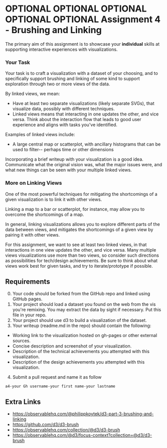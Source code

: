 OPTIONAL OPTIONAL OPTIONAL OPTIONAL OPTIONAL Assignment 4 - Brushing and Linking
===

The primary aim of this assignment is to showcase your **individual** skills at supporting interactive experiences with visualizations.

### Your Task

Your task is to craft a visualization with a dataset of your choosing, and to specifically support brushing and linking of some kind to support exploration through two or more views of the data.

By linked views, we mean:

- Have at least two separate visualizations (likely separate SVGs), that visualize data, possibly with different techniques.
- Linked views means that interacting in one updates the other, and vice versa. Think about the interaction flow that leads to good user experience and aligns with tasks you've identified.

Examples of linked views include:
- A large central map or scatterplot, with ancillary histograms that can be used to filter-- perhaps time or other dimensions


Incorporating a brief writeup with your visualization is a good idea.
Communicate what the original vision was, what the major issues were, and what new things can be seen with your multiple linked views.

### More on Linking Views
One of the most powerful techniques for mitigating the shortcomings of a given visualization is to link it with other views.

Linking a map to a bar or scatterplot, for instance, may allow you to overcome the shortcomings of a map.

In general, linking visualizations allows you to explore different parts of the data between views, and mitigates the shortcomings of a given view by pairing it with other views.

For this assignment, we want to see at least two linked views, in that interactions in one view updates the other, and vice versa. Many multiple views visualizations use more than two views, so consider such directions as possibilities for tech/design achievements. Be sure to think about what views work best for given tasks, and try to iterate/prototype if possible.

Requirements
---

0. Your code should be forked from the GitHub repo and linked using GitHub pages.
1. Your project should load a dataset you found on the web from the vis you're remixing. You may extract the data by sight if necessary. Put this file in your repo.
2. Your project should use d3 to build a visualization of the dataset. 
3. Your writeup (readme.md in the repo) should contain the following:

- Working link to the visualization hosted on gh-pages or other external sources.
- Concise description and screenshot of your visualization.
- Description of the technical achievements you attempted with this visualization.
- Description of the design achievements you attempted with this visualization.

4. Submit a pull request and name it as follow
```
a4-your Gh username-your first name-your lastname

```

Extra Links
---

- https://observablehq.com/@philippkoytek/d3-part-3-brushing-and-linking
- https://github.com/d3/d3-brush
- https://observablehq.com/collection/@d3/d3-brush
- https://observablehq.com/@d3/focus-context?collection=@d3/d3-brush

